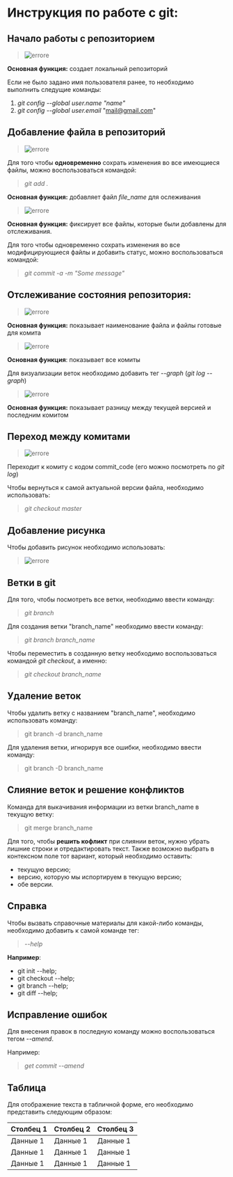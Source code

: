 # Инструкция по работе с git:

## Начало работы с репозиторием
>![errore](gitinit.PNG)

**Основная функция:** создает локальный репозиторий

Если не было задано имя пользователя ранее, то необходимо выполнить следущие команды:
1. *git config --global user.name "name"*
2. *git config --global user.email* "mail@gmail.com"

## Добавление файла в репозиторий
>![errore](gitadd.PNG)

Для того чтобы **одновременно** сохрать изменения во все имеющиеся файлы, можно воспользоваться командой:

> *git add .*

**Основная функция:** добавляет файл *file_name* для ослеживания

>![errore](gitcommit.PNG)

**Основная функция:** фиксирует все файлы, которые были добавлены для отслеживания.

Для того чтобы одновременно сохрать изменения во все модифицирующиеся файлы и добавить статус, можно воспользоваться командой:

> *git commit -a -m "Some message"*

## Отслеживание состояния репозитория:

>![errore](gitstatus.PNG)

**Основная функция:** показывает наименование файла и файлы готовые для комита

>![errore](gitlog.PNG)

**Основная функция**: показывает все комиты

Для визуализации веток необходимо добавить тег  *--graph* (*git log --graph*)

>![errore](gitdiff.PNG)

**Основная функция:** показывает разницу между текущей версией и последним комитом

## Переход между комитами

>![errore](gitcheckout.PNG)

Переходит к комиту с кодом commit_code (его можно посмотреть по *git log*)

Чтобы вернуться к самой актуальной версии файла, необходимо использовать: 
> *git checkout master*

## Добавление рисунка
Чтобы добавить рисунок необходимо использовать:

>![errore](рисунок.PNG)

## Ветки в git

Для того, чтобы посмотреть все ветки, необходимо ввести команду:
> *git branch*

Для создания ветки "branch_name" необходимо ввести команду:
> *git branch branch_name*

Чтобы переместить в созданную ветку необходимо воспользоваться командой *git checkout*, а именно:
> *git checkout branch_name*

## Удаление веток

Чтобы удалить ветку с названием "branch_name", необходимо использовать команду:
> git branch -d branch_name

Для удаления ветки, игнорируя все ошибки, необходимо ввести команду:
> git branch -D branch_name

## Слияние веток и решение конфликтов

Команда для выкачивания информации из ветки branch_name в текущую ветку:
> git merge branch_name

Для того, чтобы __решить кофликт__ при слиянии веток, нужно убрать лишние строки и отредактировать текст.
Также возможно выбрать в контексном поле тот вариант, который необходимо оставить:
* текущую версию;
* версию, которую мы испортируем в текущую версию;
* обе версии.

## Справка

Чтобы вызвать справочные материалы для какой-либо команды, необходимо добавить к самой команде тег:
> *--help*

__Например__:
* git init --help;
* git checkout --help;
* git branch --help;
* git diff --help;

## Исправление ошибок

Для внесения правок в последную команду можно воспользоваться тегом *--amend*.

Например: 
> *get commit --amend*

## Таблица

Для отображение текста в табличной форме, его необходимо представить следующим образом:

Столбец 1|Столбец 2|Столбец 3|
--- | --- | ---
Данные 1|Данные 1|Данные 1|
Данные 1|Данные 1|Данные 1|
Данные 1|Данные 1|Данные 1|

